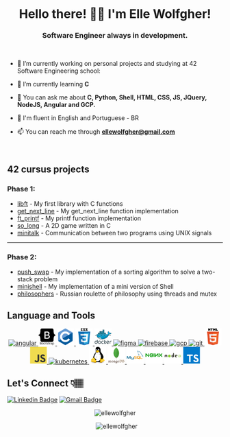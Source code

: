 <h1 align="center">Hello there! 🖖🏽 I'm Elle Wolfgher!</h1>
<h3 align="center">Software Engineer always in development.</h3>

<br>

- 🔭 I’m currently working on personal projects and studying at 42 Software Engineering school:

- 🌱 I’m currently learning **C**

- 💬 You can ask me about **C, Python, Shell, HTML, CSS, JS, JQuery, NodeJS, Angular and GCP.**

- 📄 I'm fluent in English and Portuguese - BR

- 📫 You can reach me through **ellewolfgher@gmail.com**

<br>

## 42 cursus projects

### Phase 1:

- [libft](https://github.com/ellewolfgher/libft) - My first library with C functions
- [get_next_line](https://github.com/ellewolfgher/get_next_line) - My get_next_line function implementation
- [ft_printf](https://github.com/ellewolfgher/printf) - My printf function implementation
- [so_long](https://github.com/ellewolfgher/so_long) - A 2D game written in C
- [minitalk](https://github.com/ellewolfgher/minitalk) - Communication between two programs using UNIX signals

---

### Phase 2:

- [push_swap](https://github.com/ellewolfgher/push_swap) - My implementation of a sorting algorithm to solve a two-stack problem
- [minishell](https://github.com/ellewolfgher/minishell) - My implementation of a mini version of Shell
- [philosophers](https://github.com/ellewolfgher/philosophers) - Russian roulette of philosophy using threads and mutex

## Language and Tools
<p align="center">

 <div align="center">
  <a href="https://angular.io" target="_blank" rel="noreferrer"> <img src="https://angular.io/assets/images/logos/angular/angular.svg" alt="angular" width="40" height="40"/> </a> <a href="https://getbootstrap.com" target="_blank" rel="noreferrer"> <img src="https://raw.githubusercontent.com/devicons/devicon/master/icons/bootstrap/bootstrap-plain-wordmark.svg" alt="bootstrap" width="40" height="40"/> </a> <a href="https://www.cprogramming.com/" target="_blank" rel="noreferrer"> <img src="https://raw.githubusercontent.com/devicons/devicon/master/icons/c/c-original.svg" alt="c" width="40" height="40"/> </a> <a href="https://www.w3schools.com/css/" target="_blank" rel="noreferrer"> <img src="https://raw.githubusercontent.com/devicons/devicon/master/icons/css3/css3-original-wordmark.svg" alt="css3" width="40" height="40"/> </a> <a href="https://www.docker.com/" target="_blank" rel="noreferrer"> <img src="https://raw.githubusercontent.com/devicons/devicon/master/icons/docker/docker-original-wordmark.svg" alt="docker" width="40" height="40"/> </a> <a href="https://www.figma.com/" target="_blank" rel="noreferrer"> <img src="https://www.vectorlogo.zone/logos/figma/figma-icon.svg" alt="figma" width="40" height="40"/> </a> <a href="https://firebase.google.com/" target="_blank" rel="noreferrer"> <img src="https://www.vectorlogo.zone/logos/firebase/firebase-icon.svg" alt="firebase" width="40" height="40"/> </a> <a href="https://cloud.google.com" target="_blank" rel="noreferrer"> <img src="https://www.vectorlogo.zone/logos/google_cloud/google_cloud-icon.svg" alt="gcp" width="40" height="40"/> </a> <a href="https://git-scm.com/" target="_blank" rel="noreferrer"> <img src="https://www.vectorlogo.zone/logos/git-scm/git-scm-icon.svg" alt="git" width="40" height="40"/> </a> <a href="https://www.w3.org/html/" target="_blank" rel="noreferrer"> <img src="https://raw.githubusercontent.com/devicons/devicon/master/icons/html5/html5-original-wordmark.svg" alt="html5" width="40" height="40"/> </a> <a href="https://developer.mozilla.org/en-US/docs/Web/JavaScript" target="_blank" rel="noreferrer"> <img src="https://raw.githubusercontent.com/devicons/devicon/master/icons/javascript/javascript-original.svg" alt="javascript" width="40" height="40"/> </a> <a href="https://kubernetes.io" target="_blank" rel="noreferrer"> <img src="https://www.vectorlogo.zone/logos/kubernetes/kubernetes-icon.svg" alt="kubernetes" width="40" height="40"/> </a> <a href="https://www.linux.org/" target="_blank" rel="noreferrer"> <img src="https://raw.githubusercontent.com/devicons/devicon/master/icons/linux/linux-original.svg" alt="linux" width="40" height="40"/> </a> <a href="https://www.mongodb.com/" target="_blank" rel="noreferrer"> <img src="https://raw.githubusercontent.com/devicons/devicon/master/icons/mongodb/mongodb-original-wordmark.svg" alt="mongodb" width="40" height="40"/> </a> <a href="https://www.mysql.com/" target="_blank" rel="noreferrer"> <img src="https://raw.githubusercontent.com/devicons/devicon/master/icons/mysql/mysql-original-wordmark.svg" alt="mysql" width="40" height="40"/> </a> <a href="https://www.nginx.com" target="_blank" rel="noreferrer"> <img src="https://raw.githubusercontent.com/devicons/devicon/master/icons/nginx/nginx-original.svg" alt="nginx" width="40" height="40"/> </a> <a href="https://nodejs.org" target="_blank" rel="noreferrer"> <img src="https://raw.githubusercontent.com/devicons/devicon/master/icons/nodejs/nodejs-original-wordmark.svg" alt="nodejs" width="40" height="40"/> </a> <a href="https://www.typescriptlang.org/" target="_blank" rel="noreferrer"> <img src="https://raw.githubusercontent.com/devicons/devicon/master/icons/typescript/typescript-original.svg" alt="typescript" width="40" height="40"/> </a> </p>
</div>
   
</p>

## Let's Connect 👇🏽
[![Linkedin Badge](https://img.shields.io/badge/LinkedIn-0077B5?style=for-the-badge&logo=linkedin&logoColor=white&link=https://www.linkedin.com/in/ellewolfgher//)](https://www.linkedin.com/in/ellewolfgher/) [![Gmail Badge](https://img.shields.io/badge/Gmail-D14836?style=for-the-badge&logo=gmail&logoColor=white&link=mailto:ellewolfgher@gmail.com
)](mailto:ellewolfgher@gmail.com)

<p align="center">
  <img src="https://github-readme-stats.vercel.app/api/top-langs?username=ellewolfgher&show_icons=true&locale=en&layout=compact" alt="ellewolfgher" />
</p>

<p align="center">&nbsp;
  <img src="https://github-readme-stats.vercel.app/api?username=ellewolfgher&show_icons=true&locale=en" alt="ellewolfgher" />
</p>
